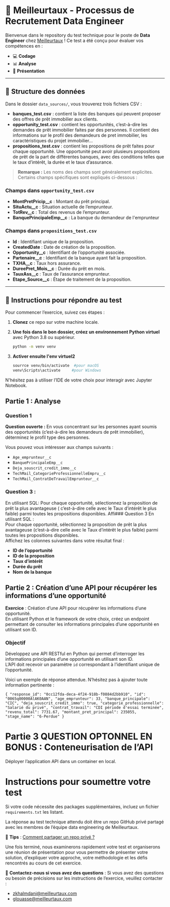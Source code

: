 # 🏢 Meilleurtaux - Processus de Recrutement Data Engineer

Bienvenue dans le repository du test technique pour le poste de **Data Engineer** chez [Meilleurtaux](https://www.meilleurtaux.com/) ! Ce test a été conçu pour évaluer vos compétences en :

- 💻 **Codage**
- 📊 **Analyse**
- 📝 **Présentation**

---

## 📂 Structure des données 

Dans le dossier `data_sources/`, vous trouverez trois fichiers CSV :

- **banques_test.csv** : contient la liste des banques qui peuvent proposer des offres de prêt immobilier aux clients.
- **opportunity_test.csv** : contient les opportunités, c’est-à-dire les demandes de prêt immobilier faites par des personnes. Il contient des informations sur le profil des demandeurs de pret immobilier, les caractéristiques du projet immobilier...
- **propositions_test.csv** : contient les propositions de prêt faites pour chaque opportunité. Une opportunité peut avoir plusieurs propositions de prêt de la part de différentes banques, avec des conditions telles que le taux d’intérêt, la durée et le taux d’assurance.

> **Remarque :** Les noms des champs sont généralement explicites. Certains champs spécifiques sont expliqués ci-dessous :

### Champs dans `opportunity_test.csv`
- **MontPretPricip__c** : Montant du prêt principal.
- **SituActu__c** : Situation actuelle de l’emprunteur.
- **TotRev__c** : Total des revenus de l’emprunteur.
- **BanquePrincipaleEmp__c** : La banque du demandeur de l'emprunteur

### Champs dans `propositions_test.csv`
- **Id** : Identifiant unique de la proposition.
- **CreatedDate** : Date de création de la proposition.
- **Opportunity__c** : Identifiant de l’opportunité associée.
- **Partenaire__c** : Identifiant de la banque ayant fait la proposition.
- **TXHA__c** : Taux hors assurance.
- **DureePret_Mois__c** : Durée du prêt en mois.
- **TauxAss__c** : Taux de l’assurance emprunteur.
- **Etape_Source__c** : Étape de traitement de la proposition.

---

## 📝 Instructions pour répondre au test

Pour commencer l’exercice, suivez ces étapes :

1. **Clonez** ce repo sur votre machine locale.
2. **Une fois dans le bon dossier, créez un environnement Python virtuel** avec Python 3.8 ou supérieur.

   ```bash
   python -m venv venv

3. **Activer ensuite l'env virtuel2**

	```bash 
    sourrce venv/bin/activate  #pour macOS
    venv\Scripts\activate     #pour Windows

N'hésitez pas à utiliser l’IDE de votre choix pour interagir avec Jupyter Notebook.


## Partie 1 : Analyse

### Question 1
**Question ouverte :** En vous concentrant sur les personnes ayant soumis des opportunités (c’est-à-dire les demandeurs de prêt immobilier), déterminez le profil type des personnes.

Vous pouvez vous intéresser aux champs suivants : 
- `Age_emprunteur__c`
- `BanquePrincipaleEmp__c`
- `Deja_souscrit_credit_immo__c`
- `TechMail_CategorieProfessionnelleEmpru__c`
- `TechMail_ContratDeTravailEmprunteur__c`

### Question 3 : 
En utilisant SQL:
Pour chaque opportunité, sélectionnez la proposition de prêt la plus avantageuse ( c’est-à-dire celle avec le Taux d’intérêt le plus faible) parmi toutes les propositions disponibles.
Affi### Question 3
En utilisant SQL :  
Pour chaque opportunité, sélectionnez la proposition de prêt la plus avantageuse (c’est-à-dire celle avec le Taux d’intérêt le plus faible) parmi toutes les propositions disponibles.  
Affichez les colonnes suivantes dans votre résultat final :
- **ID de l’opportunité**
- **ID de la proposition**
- **Taux d’intérêt**
- **Durée du prêt**
- **Nom de la banque**

## Partie 2 : Création d’une API pour récupérer les informations d’une opportunité
**Exercice** : Création d’une API pour récupérer les informations d’une opportunité.  
En utilisant Python et le framework de votre choix, créez un endpoint permettant de consulter les informations principales d’une opportunité en utilisant son ID.

### Objectif
Développez une API RESTful en Python qui permet d’interroger les informations principales d’une opportunité en utilisant son ID.  
L’API doit recevoir un paramètre `id` correspondant à l’identifiant unique de l’opportunité.

Voici un exemple de réponse attendue. N’hésitez pas à ajouter toute information pertinente :

`{
  "response_id": "0cc12fda-deca-4f24-918b-f0884d2bb910",
  "id": "0065q00000AlAK0AAN",
  "age_emprunteur": 33,
  "banque_principale": "CIC",
  "deja_souscrit_credit_immo": true,
  "categorie_professionnelle": "Salarié du privé",
  "contrat_travail": "CDI période d'essai terminée",
  "revenu_total": 7731.67,
  "montant_pret_principal": 235055,
  "stage_name": "6-Perdue"
}`
	

# Partie 3 QUESTION OPTONNEL EN BONUS : Conteneurisation de l’API 
Déployer l’application API dans un container en local.

# Instructions pour soumettre votre test
Si votre code nécessite des packages supplémentaires, incluez un fichier `requirements.txt` les listant.

La réponse au test technique attendu doit être un repo GitHub privé partagé avec les membres de l’équipe data engineering de Meilleurtaux. 

🔹 **Tips** : [Comment partager un repo privé ?](https://docs.github.com/fr/account-and-profile/setting-up-and-managing-your-personal-account-on-github/managing-access-to-your-personal-repositories/inviting-collaborators-to-a-personal-repository)

Une fois terminé, nous examinerons rapidement votre test et organiserons une réunion de présentation pour vous permettre de présenter votre solution, d’expliquer votre approche, votre méthodologie et les défis rencontrés au cours de cet exercice.

📧 **Contactez-nous si vous avez des questions** :
Si vous avez des questions ou besoin de précisions sur les instructions de l’exercice, veuillez contacter :
- zkhalmdani@meilleurtaux.com
- glouasse@meilleurtaux.com

